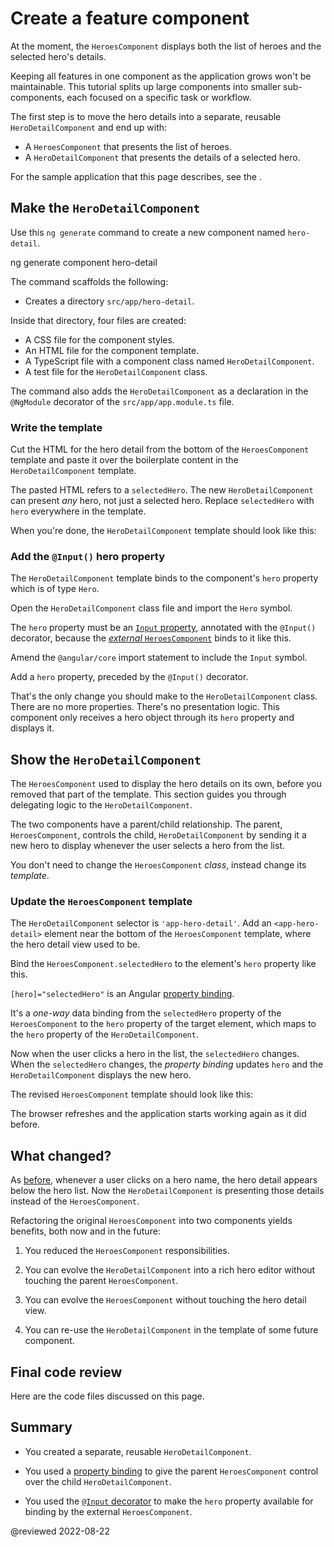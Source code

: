 # Create a feature component

At the moment, the `HeroesComponent` displays both the list of heroes and the selected hero's details.

Keeping all features in one component as the application grows won't be maintainable.
This tutorial splits up large components into smaller sub-components, each focused on a specific task or workflow.

The first step is to move the hero details into a separate, reusable `HeroDetailComponent` and end up with:

* A `HeroesComponent` that presents the list of heroes.
* A `HeroDetailComponent` that presents the details of a selected hero.

<div class="alert is-helpful">

  For the sample application that this page describes, see the <live-example></live-example>.

</div>

## Make the `HeroDetailComponent`

Use this `ng generate` command to create a new component named `hero-detail`.

<code-example format="shell" language="shell">

ng generate component hero-detail

</code-example>

The command scaffolds the following:

*   Creates a directory `src/app/hero-detail`.

Inside that directory, four files are created:

*   A CSS file for the component styles.
*   An HTML file for the component template.
*   A TypeScript file with a component class named `HeroDetailComponent`.
*   A test file for the `HeroDetailComponent` class.

The command also adds the `HeroDetailComponent` as a declaration in the `@NgModule` decorator of the `src/app/app.module.ts` file.

### Write the template

Cut the HTML for the hero detail from the bottom of the `HeroesComponent` template and paste it over the boilerplate content in the `HeroDetailComponent` template.

The pasted HTML refers to a `selectedHero`.
The new `HeroDetailComponent` can present *any* hero, not just a selected hero.
Replace `selectedHero` with `hero` everywhere in the template.

When you're done, the `HeroDetailComponent` template should look like this:

<code-example header="src/app/hero-detail/hero-detail.component.html" path="toh-pt3/src/app/hero-detail/hero-detail.component.html"></code-example>

### Add the `@Input()` hero property

The `HeroDetailComponent` template binds to the component's `hero` property
which is of type `Hero`.

Open the `HeroDetailComponent` class file and import the `Hero` symbol.

<code-example path="toh-pt3/src/app/hero-detail/hero-detail.component.ts"
region="import-hero" header="src/app/hero-detail/hero-detail.component.ts (import Hero)"></code-example>

The `hero` property must be an [`Input` property][AioGuideComponentUseSendDataToChild], annotated with the `@Input()` decorator, because the [*external* `HeroesComponent`](#heroes-component-template) binds to it like this.

<code-example path="toh-pt3/src/app/heroes/heroes.component.html" region="hero-detail-binding"></code-example>

Amend the `@angular/core` import statement to include the `Input` symbol.

<code-example header="src/app/hero-detail/hero-detail.component.ts (import Input)" path="toh-pt3/src/app/hero-detail/hero-detail.component.ts" region="import-input"></code-example>

Add a `hero` property, preceded by the `@Input()` decorator.

<code-example header="src/app/hero-detail/hero-detail.component.ts" path="toh-pt3/src/app/hero-detail/hero-detail.component.ts" region="input-hero"></code-example>

That's the only change you should make to the `HeroDetailComponent` class.
There are no more properties. There's no presentation logic.
This component only receives a hero object through its `hero` property and displays it.

## Show the `HeroDetailComponent`

The `HeroesComponent` used to display the hero details on its own, before you removed that part of the template.
This section guides you through delegating logic to the `HeroDetailComponent`.

The two components have a parent/child relationship.
The parent, `HeroesComponent`, controls the child, `HeroDetailComponent` by
sending it a new hero to display whenever the user selects a hero from the list.

You don't need to change the `HeroesComponent` *class*, instead change its *template*.

<a id="heroes-component-template"></a>

### Update the `HeroesComponent` template

The `HeroDetailComponent` selector is `'app-hero-detail'`.
Add an `<app-hero-detail>` element near the bottom of the `HeroesComponent` template, where the hero detail view used to be.

Bind the `HeroesComponent.selectedHero` to the element's `hero` property like this.

<code-example header="heroes.component.html (HeroDetail binding)" path="toh-pt3/src/app/heroes/heroes.component.html" region="hero-detail-binding"></code-example>

`[hero]="selectedHero"` is an Angular [property binding](guide/property-binding).

It's a *one-way* data binding from
the `selectedHero` property of the `HeroesComponent` to the `hero` property of the target element, which maps to the `hero` property of the `HeroDetailComponent`.

Now when the user clicks a hero in the list, the `selectedHero` changes.
When the `selectedHero` changes, the *property binding* updates `hero` and
the `HeroDetailComponent` displays the new hero.

The revised `HeroesComponent` template should look like this:

<code-example path="toh-pt3/src/app/heroes/heroes.component.html"
  header="heroes.component.html"></code-example>

The browser refreshes and the application starts working again as it did before.

## What changed?

As [before](tutorial/toh-pt2), whenever a user clicks on a hero name,
the hero detail appears below the hero list.
Now the `HeroDetailComponent` is presenting those details instead of the `HeroesComponent`.

Refactoring the original `HeroesComponent` into two components yields benefits, both now and in the future:

1. You reduced the `HeroesComponent` responsibilities.

1. You can evolve the `HeroDetailComponent` into a rich hero editor
without touching the parent `HeroesComponent`.

1. You can evolve the `HeroesComponent` without touching the hero detail view.

1. You can re-use the `HeroDetailComponent` in the template of some future component.

## Final code review

Here are the code files discussed on this page.

<code-tabs>

  <code-pane header="src/app/hero-detail/hero-detail.component.ts" path="toh-pt3/src/app/hero-detail/hero-detail.component.ts"></code-pane>

  <code-pane header="src/app/hero-detail/hero-detail.component.html" path="toh-pt3/src/app/hero-detail/hero-detail.component.html"></code-pane>

  <code-pane header="src/app/heroes/heroes.component.html" path="toh-pt3/src/app/heroes/heroes.component.html"></code-pane>

  <code-pane header="src/app/app.module.ts" path="toh-pt3/src/app/app.module.ts"></code-pane>

</code-tabs>

## Summary

*   You created a separate, reusable `HeroDetailComponent`.

*   You used a [property binding](guide/property-binding) to give the parent `HeroesComponent` control over the child `HeroDetailComponent`.

*   You used the [`@Input` decorator][AioGuideComponentUseSendDataToChild] to make the `hero` property available for binding by the external `HeroesComponent`.

<!-- links -->

[AioGuideComponentUseSendDataToChild]: guide/component/component-use-send-data-to-child

<!-- "Send data to a child component | Angular" -->

<!-- external links -->

<!-- end links -->

@reviewed 2022-08-22
